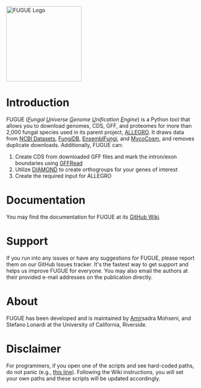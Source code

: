 <img width="200" alt="FUGUE Logo" src="https://github.com/user-attachments/assets/20de3361-74e5-472a-a897-141653b8a342">

# Introduction
FUGUE (_<ins>F</ins>ungal <ins>U</ins>niverse <ins>G</ins>enome <ins>U</ins>nification <ins>E</ins>ngine_) is a Python tool that allows you to download genomes, CDS, GFF, and proteomes for more than 2,000 fungal species used in its parent project, [ALLEGRO](https://github.com/ucrbioinfo/allegro). It draws data from [NCBI Datasets](https://www.ncbi.nlm.nih.gov/datasets/), [FungiDB](https://fungidb.org/), [EnsemblFungi](https://fungi.ensembl.org/index.html), and [MycoCosm](https://mycocosm.jgi.doe.gov/mycocosm/home), and removes duplicate downloads. Additionally, FUGUE can:

1. Create CDS from downloaded GFF files and mark the intron/exon boundaries using [GFFRead](https://github.com/gpertea/gffread)
1. Utilize [DIAMOND](https://github.com/bbuchfink/diamond) to create orthogroups for your genes of interest
1. Create the required input for ALLEGRO

# Documentation
You may find the documentation for FUGUE at its [GitHub Wiki](https://github.com/ucrbioinfo/fugue/wiki).

# Support
If you run into any issues or have any suggestions for FUGUE, please report them on our GitHub Issues tracker. It's the fastest way to get support and helps us improve FUGUE for everyone. You may also email the authors at their provided e-mail addresses on the publication directly.

# About
FUGUE has been developed and is maintained by <ins>Amir</ins>sadra Mohseni, and Stefano Lonardi at the University of California, Riverside.

# Disclaimer
For programmers, if you open one of the scripts and see hard-coded paths, do not panic (e.g., [this line](https://github.com/ucrbioinfo/fugue/blob/a2af815aa387e9682d4c5ef2621eadd89f68f05e/src/utils/diamond/5_run_bidirectional_diamond.sh#L5)). Following the Wiki instructions, you will set your own paths and these scripts will be updated accordingly.